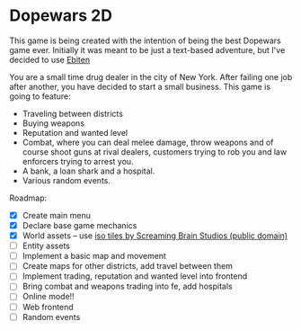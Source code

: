 # Dopewars 2D

This game is being created with the intention of being the best Dopewars game ever. Initially it was meant to be just a text-based adventure,
but I've decided to use [Ebiten](https://github.com/hajimeoshi/ebiten)

You are a small time drug dealer in the city of New York. After failing one job after another, you have decided to start a small business.
This game is going to feature:
- Traveling between districts
- Buying weapons
- Reputation and wanted level
- Combat, where you can deal melee damage, throw weapons and of course shoot guns at rival dealers, customers trying to rob you and law enforcers trying to arrest you.
- A bank, a loan shark and a hospital.
- Various random events.

Roadmap:
- [x] Create main menu
- [x] Declare base game mechanics
- [x] World assets – use [iso tiles by Screaming Brain Studios (public domain)](https://screamingbrainstudios.itch.io/)
- [ ] Entity assets
- [ ] Implement a basic map and movement
- [ ] Create maps for other districts, add travel between them
- [ ] Implement trading, reputation and wanted level into frontend
- [ ] Bring combat and weapons trading into fe, add hospitals
- [ ] Online mode!!
- [ ] Web frontend
- [ ] Random events
